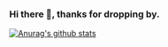 ### Hi there 👋, thanks for dropping by.

[![Anurag's github stats](https://github-readme-stats.vercel.app/api?username=harshjoeyit&show_icons=true&theme=radical)](http://harshjoeyit.github.io/)


